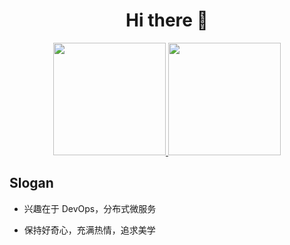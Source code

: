 <h1 align="center">Hi there 👋 </h3>

<p align="center">
<a href="https://github.com/tqma113">
  <img height="180em" src="https://github-readme-stats-eight-theta.vercel.app/api?username=tinyratp&show_icons=true&theme=react&include_all_commits=true&count_private=false"/>
  <img height="180em" src="https://github-readme-stats-eight-theta.vercel.app/api/top-langs/?username=tinyratp&layout=compact&langs_count=8&theme=react"/>
</a>
</p>

## Slogan

- 兴趣在于 DevOps，分布式微服务

- 保持好奇心，充满热情，追求美学
